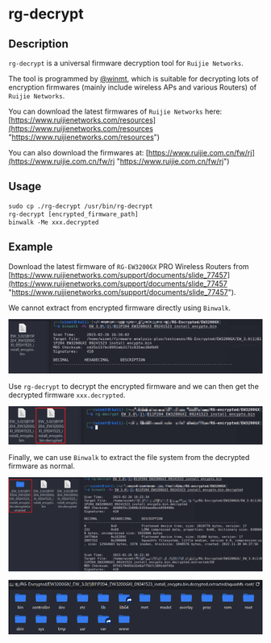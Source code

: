 # rg-decrypt

## Description

`rg-decrypt` is a universal firmware decryption tool for `Ruijie Networks`.

The tool is programmed by [@winmt](https://github.com/winmt "https://github.com/winmt"), which is suitable for decrypting lots of encryption firmwares (mainly include wireless APs and various Routers) of `Ruijie Networks`. 

You can download the latest firmwares of `Ruijie Networks` here: [https://www.ruijienetworks.com/resources](https://www.ruijienetworks.com/resources "https://www.ruijienetworks.com/resources")

You can also download the firmwares at: [https://www.ruijie.com.cn/fw/rj](https://www.ruijie.com.cn/fw/rj "https://www.ruijie.com.cn/fw/rj")

## Usage

```
sudo cp ./rg-decrypt /usr/bin/rg-decrypt
rg-decrypt [encrypted_firmware_path]
binwalk -Me xxx.decrypted
```

## Example

Download the latest firmware of `RG-EW3200GX` PRO Wireless Routers from [https://www.ruijienetworks.com/support/documents/slide_77457](https://www.ruijienetworks.com/support/documents/slide_77457 "https://www.ruijienetworks.com/support/documents/slide_77457").

We cannot extract from encrypted firmware directly using `Binwalk`.

![](./pic/1.png)

Use `rg-decrypt` to decrypt the encrypted firmware and we can then get the decrypted firmware `xxx.decrypted`.

![](./pic/2.png)

Finally, we can use `Binwalk` to extract the file system from the decrypted firmware as normal.

![](./pic/3.png)

![](./pic/4.png)